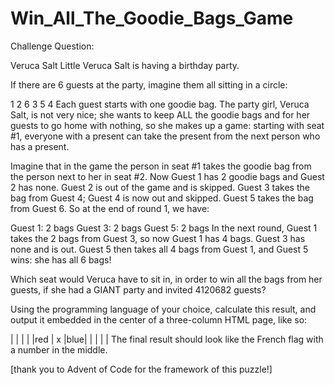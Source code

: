 # Win_All_The_Goodie_Bags_Game
Challenge Question:

Veruca Salt
Little Veruca Salt is having a birthday party.

If there are 6 guests at the party, imagine them all sitting in a circle:

  1  2
6      3
  5  4
Each guest starts with one goodie bag. The party girl, Veruca Salt, is not very nice; she wants to keep ALL the goodie bags and for her guests to go home with nothing, so she makes up a game: starting with seat #1, everyone with a present can take the present from the next person who has a present.

Imagine that in the game the person in seat #1 takes the goodie bag from the person next to her in seat #2. Now Guest 1 has 2 goodie bags and Guest 2 has none. Guest 2 is out of the game and is skipped. Guest 3 takes the bag from Guest 4; Guest 4 is now out and skipped. Guest 5 takes the bag from Guest 6. So at the end of round 1, we have:

Guest 1: 2 bags
Guest 3: 2 bags
Guest 5: 2 bags
In the next round, Guest 1 takes the 2 bags from Guest 3, so now Guest 1 has 4 bags. Guest 3 has none and is out. Guest 5 then takes all 4 bags from Guest 1, and Guest 5 wins: she has all 6 bags!

Which seat would Veruca have to sit in, in order to win all the bags from her guests, if she had a GIANT party and invited 4120682 guests?

Using the programming language of your choice, calculate this result, and output it embedded in the center of a three-column HTML page, like so:

|    |    |    |
|red | x  |blue|
|    |    |    |
The final result should look like the French flag with a number in the middle.

[thank you to Advent of Code for the framework of this puzzle!]
